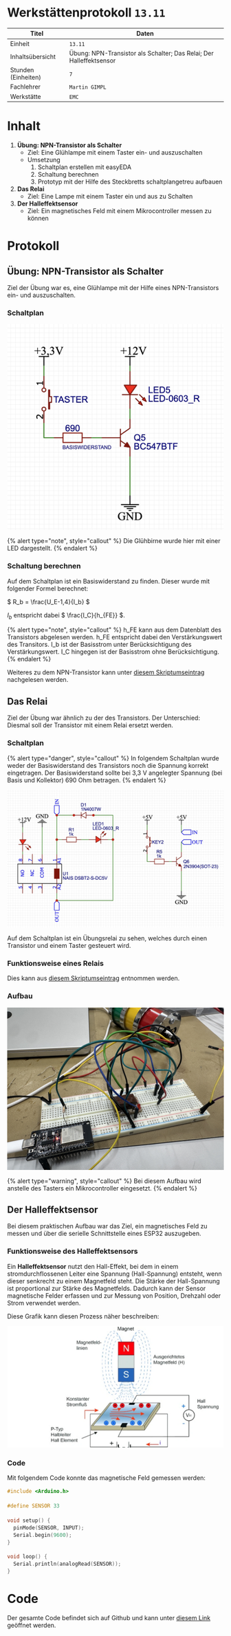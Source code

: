 # Werkstättenprotokoll `13.11`

| Titel | Daten                                                               |
|---------|---------------------------------------------------------------------|
| Einheit | `13.11`                                                             |
| Inhaltsübersicht | Übung: NPN-Transistor als Schalter; Das Relai; Der Halleffektsensor |
| Stunden (Einheiten) | `7`                                                                 |
| Fachlehrer | `Martin GIMPL`                                                      |
| Werkstätte | `EMC`                                                               |

# Inhalt

1. **Übung: NPN-Transistor als Schalter**
    - Ziel: Eine Glühlampe mit einem Taster ein- und auszuschalten
    - Umsetzung
        1. Schaltplan erstellen mit easyEDA
        2. Schaltung berechnen
        3. Prototyp mit der Hilfe des Steckbretts schaltplangetreu aufbauen
2. **Das Relai**
    - Ziel: Eine Lampe mit einem Taster ein und aus zu Schalten
3. **Der Halleffektsensor**
    - Ziel: Ein magnetisches Feld mit einem Mikrocontroller messen zu können

# Protokoll

## Übung: NPN-Transistor als Schalter

Ziel der Übung war es, eine Glühlampe mit der Hilfe eines NPN-Transistors ein- und auszuschalten.

### Schaltplan

![Schaltplan der Übung](/images/schaltplan-npn-als-schalter.jpg)

{% alert type="note", style="callout" %}
Die Glühbirne wurde hier mit einer LED dargestellt.
{% endalert %}

### Schaltung berechnen

Auf dem Schaltplan ist ein Basiswiderstand zu finden. Dieser wurde mit folgender Formel berechnet:

$
R_b = \frac{U_E-1,4}{I_b}
$

$I_b$ entspricht dabei $ \frac{I_C}{h_{FE}} $.

{% alert type="note", style="callout" %}
h_FE kann aus dem Datenblatt des Transistors abgelesen werden. h_FE entspricht dabei den Verstärkungswert des Transitors. I_b ist der Basisstrom unter Berücksichtigung des Verstärkungswert. I_C hingegen ist der Basisstrom ohne Berücksichtigung.
{% endalert %}

Weiteres zu dem NPN-Transistor kann unter [diesem Skriptumseintrag](/skriptum/Transistoren/bipolartransistoren.md) nachgelesen werden.

## Das Relai

Ziel der Übung war ähnlich zu der des Transistors. Der Unterschied: Diesmal soll der Transistor mit einem Relai ersetzt werden.

### Schaltplan

{% alert type="danger", style="callout" %}
In folgendem Schaltplan wurde weder der Basiswiderstand des Transistors noch die Spannung korrekt eingetragen. Der Basiswiderstand sollte bei 3,3 V angelegter Spannung (bei Basis und Kollektor) 690 Ohm betragen.
{% endalert %}

![Schaltplan der Übung](/images/schaltplan-relai-als-schalter.jpg)

Auf dem Schaltplan ist ein Übungsrelai zu sehen, welches durch einen Transistor und einem Taster gesteuert wird.

### Funktionsweise eines Relais

Dies kann aus [diesem Skriptumseintrag](/skriptum/relais.md) entnommen werden.

### Aufbau


![Aufbau der Übung](/images/aufbau-relai-schaltung.JPG)

{% alert type="warning", style="callout" %}
Bei diesem Aufbau wird anstelle des Tasters ein Mikrocontroller eingesetzt.
{% endalert %}

## Der Halleffektsensor

Bei diesem praktischen Aufbau war das Ziel, ein magnetisches Feld zu messen und über die serielle Schnittstelle eines ESP32 auszugeben.

### Funktionsweise des Halleffektsensors

Ein **Halleffektsensor** nutzt den Hall-Effekt, bei dem in einem stromdurchflossenen Leiter eine Spannung (Hall-Spannung) entsteht, wenn dieser senkrecht zu einem Magnetfeld steht. Die Stärke der Hall-Spannung ist proportional zur Stärke des Magnetfelds. Dadurch kann der Sensor magnetische Felder erfassen und zur Messung von Position, Drehzahl oder Strom verwendet werden.

Diese Grafik kann diesen Prozess näher beschreiben:

![Funktionsweise des Halleffektsensors](/images/funktionsweise-halleffektsensor.jpg)

### Code

Mit folgendem Code konnte das magnetische Feld gemessen werden:

```c++
#include <Arduino.h>

#define SENSOR 33

void setup() {
  pinMode(SENSOR, INPUT);
  Serial.begin(9600);
}

void loop() {
  Serial.println(analogRead(SENSOR));
}
```

# Code

Der gesamte Code befindet sich auf Github und kann unter [diesem Link](https://github.com/mrschwaig/HTL-Bulme_Werkstatt_GIM) geöffnet werden.